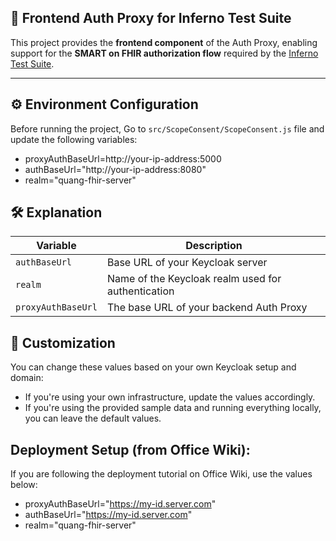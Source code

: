 ## 🔐 Frontend Auth Proxy for Inferno Test Suite

This project provides the **frontend component** of the Auth Proxy, enabling support for the **SMART on FHIR authorization flow** required by the [Inferno Test Suite](https://inferno.healthit.gov/).

---

## ⚙️ Environment Configuration

Before running the project, Go to `src/ScopeConsent/ScopeConsent.js` file and update the following variables:

+ proxyAuthBaseUrl=http://your-ip-address:5000
+ authBaseUrl="http://your-ip-address:8080"
+ realm="quang-fhir-server"

## 🛠️ Explanation

| Variable                  | Description                                                   |
| --------------------------| ------------------------------------------------------------- |
| `authBaseUrl`             | Base URL of your Keycloak server                              |
| `realm`                   | Name of the Keycloak realm used for authentication            |
| `proxyAuthBaseUrl`        | The base URL of your backend Auth Proxy                       |


## 🔁 Customization
You can change these values based on your own Keycloak setup and domain:
* If you're using your own infrastructure, update the values accordingly.
* If you're using the provided sample data and running everything locally, you can leave the default values.

## Deployment Setup (from Office Wiki):
If you are following the deployment tutorial on Office Wiki, use the values below:
+ proxyAuthBaseUrl="https://my-id.server.com"
+ authBaseUrl="https://my-id.server.com"
+ realm="quang-fhir-server"